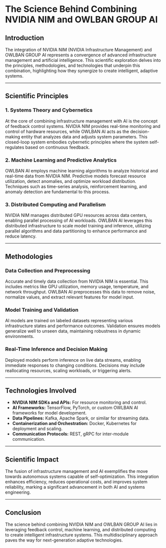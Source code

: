 # The Science Behind Combining NVIDIA NIM and OWLBAN GROUP AI

## Introduction

The integration of NVIDIA NIM (NVIDIA Infrastructure Management) and OWLBAN GROUP AI represents a convergence of advanced infrastructure management and artificial intelligence. This scientific exploration delves into the principles, methodologies, and technologies that underpin this combination, highlighting how they synergize to create intelligent, adaptive systems.

---

## Scientific Principles

### 1. Systems Theory and Cybernetics

At the core of combining infrastructure management with AI is the concept of feedback control systems. NVIDIA NIM provides real-time monitoring and control of hardware resources, while OWLBAN AI acts as the decision-making entity that analyzes data and adjusts system parameters. This closed-loop system embodies cybernetic principles where the system self-regulates based on continuous feedback.

### 2. Machine Learning and Predictive Analytics

OWLBAN AI employs machine learning algorithms to analyze historical and real-time data from NVIDIA NIM. Predictive models forecast resource utilization, detect anomalies, and optimize workload distribution. Techniques such as time-series analysis, reinforcement learning, and anomaly detection are fundamental to this process.

### 3. Distributed Computing and Parallelism

NVIDIA NIM manages distributed GPU resources across data centers, enabling parallel processing of AI workloads. OWLBAN AI leverages this distributed infrastructure to scale model training and inference, utilizing parallel algorithms and data partitioning to enhance performance and reduce latency.

---

## Methodologies

### Data Collection and Preprocessing

Accurate and timely data collection from NVIDIA NIM is essential. This includes metrics like GPU utilization, memory usage, temperature, and network throughput. OWLBAN AI preprocesses this data to remove noise, normalize values, and extract relevant features for model input.

### Model Training and Validation

AI models are trained on labeled datasets representing various infrastructure states and performance outcomes. Validation ensures models generalize well to unseen data, maintaining robustness in dynamic environments.

### Real-Time Inference and Decision Making

Deployed models perform inference on live data streams, enabling immediate responses to changing conditions. Decisions may include reallocating resources, scaling workloads, or triggering alerts.

---

## Technologies Involved

- **NVIDIA NIM SDKs and APIs:** For resource monitoring and control.
- **AI Frameworks:** TensorFlow, PyTorch, or custom OWLBAN AI frameworks for model development.
- **Data Pipelines:** Kafka, Apache Spark, or similar for streaming data.
- **Containerization and Orchestration:** Docker, Kubernetes for deployment and scaling.
- **Communication Protocols:** REST, gRPC for inter-module communication.

---

## Scientific Impact

The fusion of infrastructure management and AI exemplifies the move towards autonomous systems capable of self-optimization. This integration enhances efficiency, reduces operational costs, and improves system reliability, marking a significant advancement in both AI and systems engineering.

---

## Conclusion

The science behind combining NVIDIA NIM and OWLBAN GROUP AI lies in leveraging feedback control, machine learning, and distributed computing to create intelligent infrastructure systems. This multidisciplinary approach paves the way for next-generation adaptive technologies.
